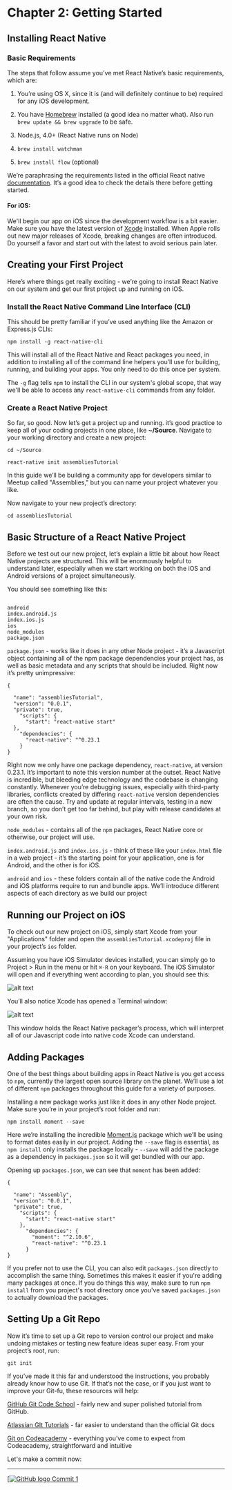 # Chapter 2: Getting Started

## Installing React Native

### Basic Requirements

The steps that follow assume you’ve met React Native’s basic requirements, which are:

1. You’re using OS X, since it is (and will definitely continue to be) required for any iOS development.

2. You have [Homebrew](http://brew.sh/) installed (a good idea no matter what). Also run ```brew update && brew upgrade``` to be safe.

3. Node.js, 4.0+ (React Native runs on Node)

4. ```brew install watchman```

5. ```brew install flow``` (optional)

We’re paraphrasing the requirements listed in the official React native [documentation](https://facebook.github.io/react-native/docs/getting-started.html). It’s a good idea to check the details there before getting started.

#### For iOS:

We'll begin our app on iOS since the development workflow is a bit easier. Make sure you have the latest version of [Xcode](https://developer.apple.com/xcode/download/) installed. When Apple rolls out new major releases of Xcode, breaking changes are often introduced. Do yourself a favor and start out with the latest to avoid serious pain later.


## Creating your First Project

Here’s where things get really exciting - we’re going to install React Native on our system and get our first project up and running on iOS.

### Install the React Native Command Line Interface (CLI)

This should be pretty familiar if you’ve used anything like the Amazon or Express.js CLIs:

```npm install -g react-native-cli```

This will install all of the React Native and React packages you need, in addition to installing all of the command line helpers you’ll use for building, running, and building your apps. You only need to do this once per system.

The `-g` flag tells `npm` to install the CLI in our system's global scope, that way we'll be able to access any `react-native-cli` commands from any folder.

### Create a React Native Project

So far, so good. Now let’s get a project up and running. it’s good practice to keep all of your coding projects in one place, like **~/Source**. Navigate to your working directory and create a new project:

```cd ~/Source```

```react-native init assembliesTutorial```

In this guide we’ll be building a community app for developers similar to Meetup called "Assemblies," but you can name your project whatever you like.

Now navigate to your new project’s directory:

`cd assembliesTutorial`

## Basic Structure of a React Native Project

Before we test out our new project, let’s explain a little bit about how React Native projects are structured. This will be enormously helpful to understand later, especially when we start working on  both the iOS and Android versions of a project simultaneously.

You should see something like this:
```

android          
index.android.js
index.ios.js     
ios              
node_modules     
package.json
```

`package.json` - works like it does in any other Node project - it’s a Javascript object containing all of the npm package dependencies your project has, as well as basic metadata and any scripts that should be included. Right now it’s pretty unimpressive:

```
{

  "name": "assembliesTutorial",
  "version": "0.0.1",
  "private": true,
    "scripts": {
      "start": "react-native start"
  },
    "dependencies": {
      "react-native": "^0.23.1
    }
}
```

RIght now we only have one package dependency, ```react-native```, at version 0.23.1. It’s important to note this version number at the outset. React Native is incredible, but bleeding edge technology and the codebase is changing constantly. Whenever you’re debugging issues, especially with third-party libraries, conflicts created by differing ```react-native``` version dependencies are often the cause. Try and update at regular intervals, testing in a new branch, so you don’t get too far behind, but play with release candidates at your own risk.

```node_modules```  - contains all of the `npm` packages, React Native core or otherwise, our project will use. 

```index.android.js``` and ```index.ios.js``` - think of these like your `index.html` file in a web project - it’s the starting point for your application, one is for Android, and the other is for iOS.

```android``` and ```ios``` - these folders contain all of the native code the Android and iOS platforms require to run and bundle apps. We’ll introduce different aspects of each directory as we build our project

## Running our Project on iOS


To check out our new project on iOS, simply start Xcode from your "Applications" folder and open the ```assembliesTutorial.xcodeproj``` file in your project’s `ios` folder. 

Assuming you have iOS Simulator devices installed, you can simply go to Project > Run in the menu or hit `⌘-R` on your keyboard. The iOS Simulator will open and if everything went according to plan, you should see this:

![alt text](/images/chapter-2-getting-started/beginning-react-native-project-screen-on-ios.png "Beginning React Native project screen on iOS")

You’ll also notice Xcode has opened a Terminal window:

![alt text](/images/chapter-2-getting-started/react-native-packager-terminal-window.png "React native packager Terminal window")

This window holds the React Native packager’s process, which will interpret all of our Javascript code into native code Xcode can understand. 


## Adding Packages

One of the best things about building apps in React Native is you get access to `npm`, currently the largest open source library on the planet. We’ll use a lot of different `npm` packages throughout this guide for a variety of purposes. 

Installing a new package works just like it does in any other Node project. Make sure you’re in your project’s root folder and run:

```npm install moment --save```

Here we’re installing the incredible [Moment.js](http://momentjs.com/) package which we’ll be using to format dates easily in our project. Adding the `--save` flag is essential, as `npm install` only installs the package locally - ```--save``` will add the package as a dependency in `packages.json` so it will get bundled with our app. 

Opening up `packages.json`, we can see that `moment` has been added:

```
{

  "name": "Assembly",
  "version": "0.0.1",
  "private": true,
    "scripts": {
      "start": "react-native start"
    },
      "dependencies": {
        "moment": "^2.10.6",
        "react-native": "^0.23.1
      }
}
```



If you prefer not to use the CLI, you can also edit `packages.json` directly to accomplish the same thing. Sometimes this makes it easier if you're adding many packages at once. If you do things this way, make sure to run `npm install` from you project's root directory once you've saved `packages.json` to actually download the packages.

## Setting Up a Git Repo

Now it’s time to set up a Git repo to version control our project and make undoing mistakes or testing new feature ideas super easy. From your project’s root, run:

```git init```

If you’ve made it this far and understood the instructions, you probably already know how to use Git. If that’s not the case, or if you just want to improve your Git-fu, these resources will help:

[GitHub Git Code School](https://try.github.io/levels/1/challenges/1) - fairly new and super polished tutorial from GitHub.

[Atlassian GIt Tutorials](https://www.atlassian.com/git/tutorials/) - far easier to understand than the official Git docs

[Git on Codeacademy](https://www.codecademy.com/learn/learn-git) - everything you’ve come to expect from Codeacademy, straightforward and intuitive

Let's make a commit now:
***
[[![GitHub logo](/images/github-logo.png "GitHub logo") Commit 1](https://github.com/buildreactnative/assemblies-tutorial/commit/12539ea3348aaa04983fdf052bc82df24a9ab9d7)

